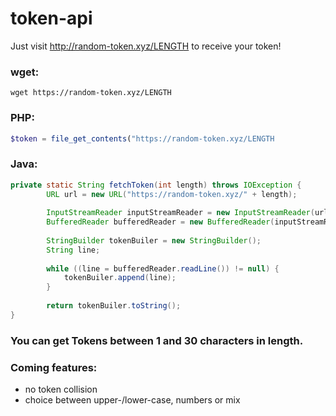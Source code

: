 # token-api

Just visit http://random-token.xyz/LENGTH to receive your token!

### wget: ###
`wget https://random-token.xyz/LENGTH`
### PHP: ###
``` php
$token = file_get_contents("https://random-token.xyz/LENGTH
```
### Java: ###
``` java
private static String fetchToken(int length) throws IOException {
        URL url = new URL("https://random-token.xyz/" + length);
        
        InputStreamReader inputStreamReader = new InputStreamReader(url.openStream());
        BufferedReader bufferedReader = new BufferedReader(inputStreamReader);
        
        StringBuilder tokenBuiler = new StringBuilder();
        String line;
        
        while ((line = bufferedReader.readLine()) != null) {
            tokenBuiler.append(line);
        }
        
        return tokenBuiler.toString();
}
```

### You can get Tokens between 1 and 30 characters in length. ###




### Coming features: ###
  - no token collision
  - choice between upper-/lower-case, numbers or mix
